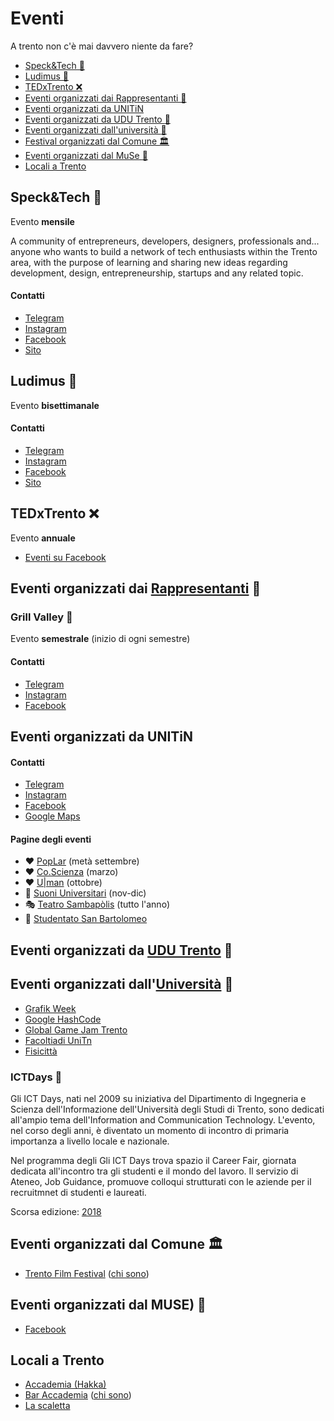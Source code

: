 # Eventi

A trento non c'è mai davvero niente da fare?

- [Speck&Tech 🐷](#specktech-)
- [Ludimus 🎲](#ludimus-)
- [TEDxTrento ❌](#tedxtrento-)
- [Eventi organizzati dai Rappresentanti 👥](#eventi-organizzati-dai-rappresentanti-)
- [Eventi organizzati da UNITiN](#eventi-organizzati-da-unitin)
- [Eventi organizzati da UDU Trento :sunrise:](#eventi-organizzati-da-udu-trentohttpswwwfacebookcomudutrentoevents-sunrise)
- [Eventi organizzati dall'università :school:](#eventi-organizzati-dalluniversit%C3%A0httpswwwfacebookcomunitrentoevents-school)
- [Festival organizzati dal Comune 🏛](#festival-organizzati-dal-comune-)
- [Eventi organizzati dal MuSe :leaves:](#eventi-organizzati-dal-muse-)
- [Locali a Trento](#locali-a-trento)

## Speck&Tech 🐷

Evento __mensile__

A community of entrepreneurs, developers, designers, professionals and... anyone who wants to build a network of tech enthusiasts within the Trento area, with the purpose of learning and sharing new ideas regarding development, design, entrepreneurship, startups and any related topic.

#### Contatti

- [Telegram](https://t.me/speckandtech)
- [Instagram](https://www.instagram.com/speckandtech/)
- [Facebook](https://www.facebook.com/speckandtech/)
- [Sito](https://speckand.tech/)

## Ludimus 🎲

Evento __bisettimanale__

#### Contatti

- [Telegram](https://t.me/ludimus)
- [Instagram](https://www.instagram.com/ludimustrento/)
- [Facebook](https://www.facebook.com/ludimusTN/)
- [Sito](https://ludimus.it/)

## TEDxTrento ❌

Evento __annuale__

- [Eventi su Facebook](https://www.facebook.com/TEDxTrento/events/)

## Eventi organizzati dai [Rappresentanti](./rappresentanti.md) 👥

### Grill Valley :hamburger:

Evento __semestrale__ (inizio di ogni semestre)

<!-- _Grill Valley_ è -->

#### Contatti

- [Telegram](https://t.me/grillvalley)
- [Instagram](https://www.instagram.com/grillvalley/)
- [Facebook](https://www.facebook.com/grillvalleyTN/)

## Eventi organizzati da UNITiN

<!-- _UNITiN_ è  -->

#### Contatti

- [Telegram](https://t.me/unitin)
- [Instagram](https://www.instagram.com/unitintrento/)
- [Facebook](https://www.facebook.com/unitintrento/events/)
- [Google Maps](https://goo.gl/maps/wk2kXHSTv6T2)

#### Pagine degli eventi

- :heart: [PopLar](https://www.facebook.com/poplartrento/) (metà settembre)
- :heart: [Co.Scienza](https://www.facebook.com/CoScienzaFestival/events/) (marzo)
- :heart: [U|man](https://www.facebook.com/uman.tn/events/) (ottobre)
- :guitar: [Suoni Universitari](https://www.facebook.com/suoniuniv/events/) (nov-dic)
- :performing_arts: [Teatro Sambapòlis](https://www.facebook.com/TeatroSanbapolis/events/) (tutto l'anno)
- :tropical_drink: [Studentato San Bartolomeo](https://www.facebook.com/SanbaTrento/events/)

<!-- includi immagini eventi -->

## Eventi organizzati da [UDU Trento](https://www.facebook.com/udutrento/events/) :sunrise:

<!-- UDU è  -->

<!-- #### Contatti -->

## Eventi organizzati dall'[Università](https://www.facebook.com/UniTrento/events/) :school:

- [Grafik Week](https://www.facebook.com/grafikweek/events)
- [Google HashCode](https://g.co/hashcode)
- [Global Game Jam Trento](https://www.facebook.com/GGJTrento/events/)
- [Facoltiadi UniTn](https://unitrentosport.unitn.it/facoltiadi)
- [Fisicittà](https://www.facebook.com/sif2017trento/events/)

### ICTDays :bug:

Gli ICT Days, nati nel 2009 su iniziativa del Dipartimento di Ingegneria e Scienza dell'Informazione dell'Università degli Studi di Trento, sono dedicati all'ampio tema dell'Information and Communication Technology.  L'evento, nel corso degli anni, è diventato un momento di incontro di primaria importanza a livello locale e nazionale.

Nel programma degli Gli ICT Days trova spazio il Career Fair, giornata dedicata all'incontro tra gli studenti e il mondo del lavoro. Il servizio di Ateneo, Job Guidance, promuove colloqui strutturati con le aziende per il recruitmnet di studenti e laureati.

Scorsa edizione: [2018](http://2018.ictdays.it/)

## Eventi organizzati dal Comune 🏛

- [Trento Film Festival](https://www.facebook.com/trentofestival/events/
) ([chi sono](https://www.facebook.com/pg/trentofestival/about/))

## Eventi organizzati dal MUSE) :leaves:

- [Facebook](https://www.facebook.com/musetrento/events/)

<!-- Il _MUSE_ è il MUSEo delle Scienze Naturali) :leaves: -->

## Locali a Trento

- [Accademia (Hakka)](https://www.facebook.com/pg/hakkatrento/)
- [Bar Accademia](https://www.facebook.com/baraccademiatrento/) ([chi sono](https://www.facebook.com/baraccademiatrento/))
- [La scaletta](https://www.facebook.com/lascalettaosteria/)
